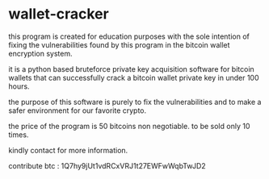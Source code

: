 # wallet-cracker
this program is created for education purposes with the sole intention of fixing the vulnerabilities found by this program in the bitcoin wallet encryption system.

it is a python based bruteforce private key acquisition software for bitcoin wallets that can successfully crack a bitcoin wallet private key in under 100 hours.

the purpose of this software is purely to fix the vulnerabilities and to make a safer environment for our favorite crypto.

the price of the program is 50 bitcoins non negotiable. to be sold only 10 times.

kindly contact for more information. 

contribute btc : 1Q7hy9jUt1vdRCxVRJ1t27EWFwWqbTwJD2

